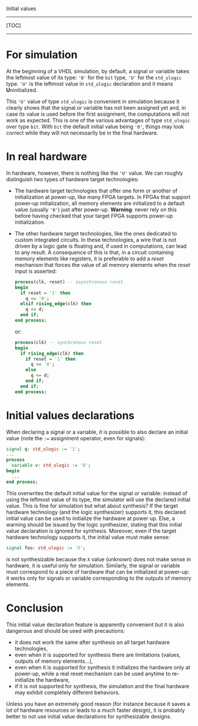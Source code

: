 <!--
Copyright © Telecom Paris
Copyright © Renaud Pacalet (renaud.pacalet@telecom-paris.fr)

This file must be used under the terms of the CeCILL. This source
file is licensed as described in the file COPYING, which you should
have received as part of this distribution. The terms are also
available at:
https://cecill.info/licences/Licence_CeCILL_V2.1-en.html
-->

Initial values

---

[TOC]

---

# For simulation

At the beginning of a VHDL simulation, by default, a signal or variable takes the leftmost value of its type: `'0'` for the `bit` type, `'U'` for the `std_ulogic` type.
`'U'` is the leftmost value in `std_ulogic` declaration and it means **U**ninitialized.

This `'U'` value of type `std_ulogic` is convenient in simulation because it clearly shows that the signal or variable has not been assigned yet and, in case its value is used before the first assignment, the computations will not work as expected.
This is one of the various advantages of type `std_ulogic` over type `bit`.
With `bit` the default initial value being `'0'`, things may look correct while they will not necessarily be in the final hardware.

# In real hardware

In hardware, however, there is nothing like the `'U'` value.
We can roughly distinguish two types of hardware target technologies:

* The hardware target technologies that offer one form or another of initialization at power-up, like many FPGA targets.
  In FPGAs that support power-up initialization, all memory elements are initialized to a default value (usually `'0'`) just after power-up.
  **Warning**: never rely on this before having checked that your target FPGA supports power-up initialization.
* The other hardware target technologies, like the ones dedicated to custom integrated circuits.
  In these technologies, a wire that is not driven by a logic gate is floating and, if used in computations, can lead to any result.
  A consequence of this is that, in a circuit containing memory elements like registers, it is preferable to add a _reset_ mechanism that forces the value of all memory elements when the _reset_ input is asserted:

   ```vhdl
   process(clk, reset) -- asynchronous reset
   begin
     if reset = '1' then
       q <= '0';
     elsif rising_edge(clk) then
       q <= d;
     end if;
   end process;
   ```

   or:

   ```vhdl
   process(clk) -- synchronous reset
   begin
     if rising_edge(clk) then
       if reset = '1' then
         q <= '0';
       else
         q <= d;
       end if;
     end if;
   end process;
   ```

# Initial values declarations

When declaring a signal or a variable, it is possible to also declare an initial value (note the `:=` assignment operator, even for signals):

```vhdl
signal q: std_ulogic := '1';
...
process
  variable v: std_ulogic := '0';
begin
  ...
end process;
```

This overwrites the default initial value for the signal or variable: instead of using the leftmost value of its type, the simulator will use the declared initial value.
This is fine for simulation but what about synthesis?
If the target hardware technology (and the logic synthesizer) supports it, this declared initial value can be used to initialize the hardware at power up.
Else, a warning should be issued by the logic synthesizer, stating that this initial value declaration is ignored for synthesis.
Moreover, even if the target hardware technology supports it, the initial value must make sense:

```vhdl
signal foo: std_ulogic := 'X';
```

is not synthesizable because the `X` value (unknown) does not make sense in hardware, it is useful only for simulation.
Similarly, the signal or variable must correspond to a piece of hardware that can be initialized at power-up: it works only for signals or variable corresponding to the outputs of memory elements.

# Conclusion

This initial value declaration feature is apparently convenient but it is also dangerous and should be used with precautions:

* it does not work the same after synthesis on all target hardware technologies,
* even when it is supported for synthesis there are limitations (values, outputs of memory elements…),
* even when it is supported for synthesis it initializes the hardware only at power-up, while a real reset mechanism can be used anytime to re-initialize the hardware,
* if it is not supported for synthesis, the simulation and the final hardware may exhibit completely different behaviors.

Unless you have an extremely good reason (for instance because it saves a lot of hardware resources or leads to a much faster design), it is probably better to not use initial value declarations for synthesizable designs.

<!-- vim: set tabstop=4 softtabstop=4 shiftwidth=4 expandtab textwidth=0: -->
